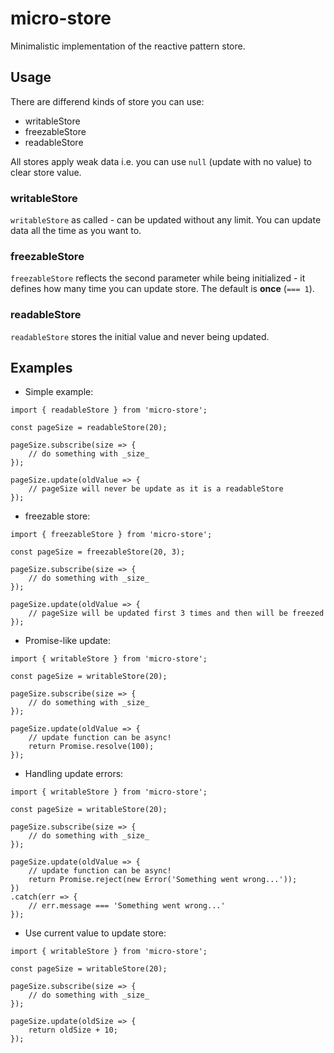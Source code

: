# micro-store

Minimalistic implementation of the reactive pattern store.

## Usage

There are differend kinds of store you can use:

- writableStore
- freezableStore
- readableStore

All stores apply weak data i.e. you can use `null` (update with no value) to clear store value.

### writableStore

`writableStore` as called - can be updated without any limit. You can update data all the time as you want to.

### freezableStore

`freezableStore` reflects the second parameter while being initialized - it defines how many time you can update store. The default is **once** (`=== 1`).

### readableStore

`readableStore` stores the initial value and never being updated.

## Examples

- Simple example:

```
import { readableStore } from 'micro-store';

const pageSize = readableStore(20);

pageSize.subscribe(size => {
    // do something with _size_
});

pageSize.update(oldValue => {
    // pageSize will never be update as it is a readableStore
});
```

- freezable store:

```
import { freezableStore } from 'micro-store';

const pageSize = freezableStore(20, 3);

pageSize.subscribe(size => {
    // do something with _size_
});

pageSize.update(oldValue => {
    // pageSize will be updated first 3 times and then will be freezed
});
```

- Promise-like update:

```
import { writableStore } from 'micro-store';

const pageSize = writableStore(20);

pageSize.subscribe(size => {
    // do something with _size_
});

pageSize.update(oldValue => {
    // update function can be async!
    return Promise.resolve(100);
});
```

- Handling update errors:

```
import { writableStore } from 'micro-store';

const pageSize = writableStore(20);

pageSize.subscribe(size => {
    // do something with _size_
});

pageSize.update(oldValue => {
    // update function can be async!
    return Promise.reject(new Error('Something went wrong...'));
})
.catch(err => {
    // err.message === 'Something went wrong...'
});
```

- Use current value to update store:

```
import { writableStore } from 'micro-store';

const pageSize = writableStore(20);

pageSize.subscribe(size => {
    // do something with _size_
});

pageSize.update(oldSize => {
    return oldSize + 10;
});
```
